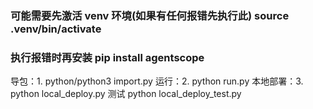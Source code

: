 ### 可能需要先激活 venv 环境(如果有任何报错先执行此) source .venv/bin/activate 

### 执行报错时再安装 pip install agentscope

导包：1. python/python3 import.py
运行：2. python run.py
本地部署：3. python local_deploy.py 测试 python local_deploy_test.py
